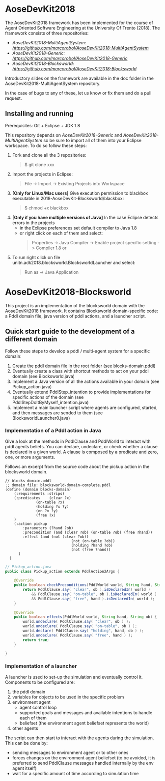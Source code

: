 # AoseDevKit2018

The AoseDevKit2018 framework has been implemented for the course of Agent Oriented Software Engineering at the University Of Trento (2018).
The framework consists of three repositories:
- *AoseDevKit2018-MultiAgentSystem: https://github.com/marcorobol/AoseDevKit2018-MultiAgentSystem*
- *AoseDevKit2018-Generic: https://github.com/marcorobol/AoseDevKit2018-Generic*
- *AoseDevKit2018-Blocksworld: https://github.com/marcorobol/AoseDevKit2018-Blocksworld*

Introductory slides on the framework are available in the doc folder in the AoseDevKit2018-MultiAgentSystem repository.

In the case of bugs to any of these, let us know or fix them and do a pull request.

## Installing and running

Prerequisites: Git + Eclipse + JDK 1.8

This repository depends on *AoseDevKit2018-Generic* and *AoseDevKit2018-MultiAgentSystem*
so be sure to import all of them into your Eclipse workspace.
To do so follow these steps:

1. Fork and clone all the 3 repositories:
    > $ git clone xxx
2. Import the projects in Eclipse:
    > File -> Import -> Existing Projects into Workspace
3. **[Only for Linux/Mac users]** Give execution permission to blackbox executable in 2018-AoseDevKit-Blocksworld/blackbox:
    > $ chmod +x blackbox
4. **[Only if you have multiple versions of Java]** In the case Eclipse detects errors in the projects
    - in the Eclipse preferences set default compiler to Java 1.8
    - or right click on each of them and select:
      > Properties -> Java Compiler -> Enable project specific setting -> Compiler 1.8
  or 
5. To run right click on file unitn.adk2018.blocksworld.BlocksworldLauncher and select:
    > Run as -> Java Application

# AoseDevKit2018-Blocksworld

This project is an implementation of the blocksworld domain with the AoseDevKit2018 framework.
It contains Blocksworld domain-specific code: a Pddl domain file, java version of pddl actions, and a launcher script.

## Quick start guide to the development of a different domain

Follow these steps to develop a pddl / multi-agent system for a specific domain:

1. Create the pddl domain file in the root folder (see blocks-domain.pddl)
2. Eventually create a class with shortcut methods to act on your pddl domain (see Blocksworld.java)
3. Implement a Java version of all the actions available in your domain (see Pickup_action.java)
4. Eventually extend PddlStep_intention to provide implementations for specific actions of the domain (see PddlStepDoItByMyself_intention.java)
5. Implement a main launcher script where agents are configured, started, and then messages are sended to them (see BlocksworldLauncher0.java)

### Implementation of a Pddl action in Java

Give a look at the methods in PddlClause and PddlWorld to interact with pddl agents beliefs.
You can declare, undeclare, or check whether a clause is declared in a given world.
A clause is composed by a predicate and zero, one, or more arguments.

Follows an excerpt from the source code about the pickup action in the blocksworld domain.  

```pddl
// blocks-domain.pddl
;; domain file: blocksworld-domain-complete.pddl
(define (domain blocks-domain)
	(:requirements :strips)
	(:predicates    (clear ?x)
              (on-table ?x)
              (holding ?x ?y)
              (on ?x ?y)
              (free ?x)
	)
	(:action pickup
		:parameters (?hand ?ob)
		:precondition (and (clear ?ob) (on-table ?ob) (free ?hand))
		:effect (and (not (clear ?ob))
                              (not (on-table ?ob))
                              (holding ?hand ?ob)
                              (not (free ?hand))
      )
  )
```

```java
// Pickup_action.java
public class Pickup_action extends PddlAction2Args {
	
	@Override
	public boolean checkPreconditions(PddlWorld world, String hand, String ob) {
		return PddlClause.say( "clear", ob ).isDeclaredIn( world )
			&& PddlClause.say( "on-table", ob ).isDeclaredIn( world )
			&& PddlClause.say( "free", hand ).isDeclaredIn( world );
	}
	
	@Override
	public boolean effects(PddlWorld world, String hand, String ob) {
		world.undeclare( PddlClause.say( "clear", ob ) );
		world.undeclare( PddlClause.say( "on-table", ob ) );
		world.declare( PddlClause.say( "holding", hand, ob ) );
		world.undeclare( PddlClause.say( "free", hand ) );
		return true;
	}
	
}
```

### Implementation of a launcher

A launcher is used to set-up the simulation and eventually control it.
Components to be configured are:

1. the pddl domain
2. variables for objects to be used in the specific problem
3. environment agent
	- agent control loop
	- supported goals and messages and available intentions to handle each of them
	- beliefset (the environment agent beliefset represents the world)
4. other agents

The script can then start to interact with the agents during the simulation.
This can be done by:

- sending messages to environment agent or to other ones
- forces changes on the environment agent beliefset (to be avoided, it is preferred to send PddlClause messages handled internally by the env agent itself)
- wait for a specific amount of time according to simulation time





